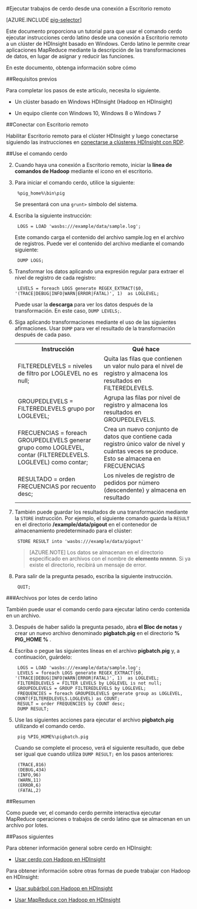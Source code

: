 <properties
   pageTitle="Usar Hadoop cerdo con Escritorio remoto en HDInsight | Microsoft Azure"
   description="Obtenga información sobre cómo usar el comando cerdo para ejecutar instrucciones latino cerdo de una conexión a Escritorio remoto a un clúster basado en Windows Hadoop en HDInsight."
   services="hdinsight"
   documentationCenter=""
   authors="Blackmist"
   manager="jhubbard"
   editor="cgronlun"
    tags="azure-portal"/>

<tags
   ms.service="hdinsight"
   ms.devlang="na"
   ms.topic="article"
   ms.tgt_pltfrm="na"
   ms.workload="big-data"
   ms.date="10/11/2016"
   ms.author="larryfr"/>

#<a name="run-pig-jobs-from-a-remote-desktop-connection"></a>Ejecutar trabajos de cerdo desde una conexión a Escritorio remoto

[AZURE.INCLUDE [pig-selector](../../includes/hdinsight-selector-use-pig.md)]

Este documento proporciona un tutorial para que usar el comando cerdo ejecutar instrucciones cerdo latino desde una conexión a Escritorio remoto a un clúster de HDInsight basado en Windows. Cerdo latino le permite crear aplicaciones MapReduce mediante la descripción de las transformaciones de datos, en lugar de asignar y reducir las funciones.

En este documento, obtenga información sobre cómo

##<a id="prereq"></a>Requisitos previos

Para completar los pasos de este artículo, necesita lo siguiente.

* Un clúster basado en Windows HDInsight (Hadoop en HDInsight)

* Un equipo cliente con Windows 10, Windows 8 o Windows 7

##<a id="connect"></a>Conectar con Escritorio remoto

Habilitar Escritorio remoto para el clúster HDInsight y luego conectarse siguiendo las instrucciones en [conectarse a clústeres HDInsight con RDP](hdinsight-administer-use-management-portal.md#rdp).

##<a id="pig"></a>Use el comando cerdo

2. Cuando haya una conexión a Escritorio remoto, iniciar la **línea de comandos de Hadoop** mediante el icono en el escritorio.

2. Para iniciar el comando cerdo, utilice la siguiente:

        %pig_home%\bin\pig

    Se presentará con una `grunt>` símbolo del sistema.

3. Escriba la siguiente instrucción:

        LOGS = LOAD 'wasbs:///example/data/sample.log';

    Este comando carga el contenido del archivo sample.log en el archivo de registros. Puede ver el contenido del archivo mediante el comando siguiente:

        DUMP LOGS;

4. Transformar los datos aplicando una expresión regular para extraer el nivel de registro de cada registro:

        LEVELS = foreach LOGS generate REGEX_EXTRACT($0, '(TRACE|DEBUG|INFO|WARN|ERROR|FATAL)', 1)  as LOGLEVEL;

    Puede usar la **descarga** para ver los datos después de la transformación. En este caso, `DUMP LEVELS;`.

5. Siga aplicando transformaciones mediante el uso de las siguientes afirmaciones. Usar `DUMP` para ver el resultado de la transformación después de cada paso.

    <table>
    <tr>
    <th>Instrucción</th><th>Qué hace</th>
    </tr>
    <tr>
    <td>FILTEREDLEVELS = niveles de filtro por LOGLEVEL no es null;</td><td>Quita las filas que contienen un valor nulo para el nivel de registro y almacena los resultados en FILTEREDLEVELS.</td>
    </tr>
    <tr>
    <td>GROUPEDLEVELS = FILTEREDLEVELS grupo por LOGLEVEL;</td><td>Agrupa las filas por nivel de registro y almacena los resultados en GROUPEDLEVELS.</td>
    </tr>
    <tr>
    <td>FRECUENCIAS = foreach GROUPEDLEVELS generar grupo como LOGLEVEL, contar (FILTEREDLEVELS. LOGLEVEL) como contar;</td><td>Crea un nuevo conjunto de datos que contiene cada registro único valor de nivel y cuántas veces se produce. Esto se almacena en FRECUENCIAS</td>
    </tr>
    <tr>
    <td>RESULTADO = orden FRECUENCIAS por recuento desc;</td><td>Los niveles de registro de pedidos por número (descendente) y almacena en resultado</td>
    </tr>
    </table>

6. También puede guardar los resultados de una transformación mediante la `STORE` instrucción. Por ejemplo, el siguiente comando guarda la `RESULT` en el directorio **/example/data/pigout** en el contenedor de almacenamiento predeterminado para el clúster:

        STORE RESULT into 'wasbs:///example/data/pigout'

    > [AZURE.NOTE] Los datos se almacenan en el directorio especificado en archivos con el nombre de **elemento nnnnn**. Si ya existe el directorio, recibirá un mensaje de error.

7. Para salir de la pregunta pesado, escriba la siguiente instrucción.

        QUIT;

###<a name="pig-latin-batch-files"></a>Archivos por lotes de cerdo latino

También puede usar el comando cerdo para ejecutar latino cerdo contenida en un archivo.

3. Después de haber salido la pregunta pesado, abra **el Bloc de notas** y crear un nuevo archivo denominado **pigbatch.pig** en el directorio **% PIG_HOME %** .

4. Escriba o pegue las siguientes líneas en el archivo **pigbatch.pig** y, a continuación, guárdelo:

        LOGS = LOAD 'wasbs:///example/data/sample.log';
        LEVELS = foreach LOGS generate REGEX_EXTRACT($0, '(TRACE|DEBUG|INFO|WARN|ERROR|FATAL)', 1)  as LOGLEVEL;
        FILTEREDLEVELS = FILTER LEVELS by LOGLEVEL is not null;
        GROUPEDLEVELS = GROUP FILTEREDLEVELS by LOGLEVEL;
        FREQUENCIES = foreach GROUPEDLEVELS generate group as LOGLEVEL, COUNT(FILTEREDLEVELS.LOGLEVEL) as COUNT;
        RESULT = order FREQUENCIES by COUNT desc;
        DUMP RESULT;

5. Use las siguientes acciones para ejecutar el archivo **pigbatch.pig** utilizando el comando cerdo.

        pig %PIG_HOME%\pigbatch.pig

    Cuando se complete el proceso, verá el siguiente resultado, que debe ser igual que cuando utiliza `DUMP RESULT;` en los pasos anteriores:

        (TRACE,816)
        (DEBUG,434)
        (INFO,96)
        (WARN,11)
        (ERROR,6)
        (FATAL,2)

##<a id="summary"></a>Resumen

Como puede ver, el comando cerdo permite interactiva ejecutar MapReduce operaciones o trabajos de cerdo latino que se almacenan en un archivo por lotes.

##<a id="nextsteps"></a>Pasos siguientes

Para obtener información general sobre cerdo en HDInsight:

* [Usar cerdo con Hadoop en HDInsight](hdinsight-use-pig.md)

Para obtener información sobre otras formas de puede trabajar con Hadoop en HDInsight:

* [Usar subárbol con Hadoop en HDInsight](hdinsight-use-hive.md)

* [Usar MapReduce con Hadoop en HDInsight](hdinsight-use-mapreduce.md)
